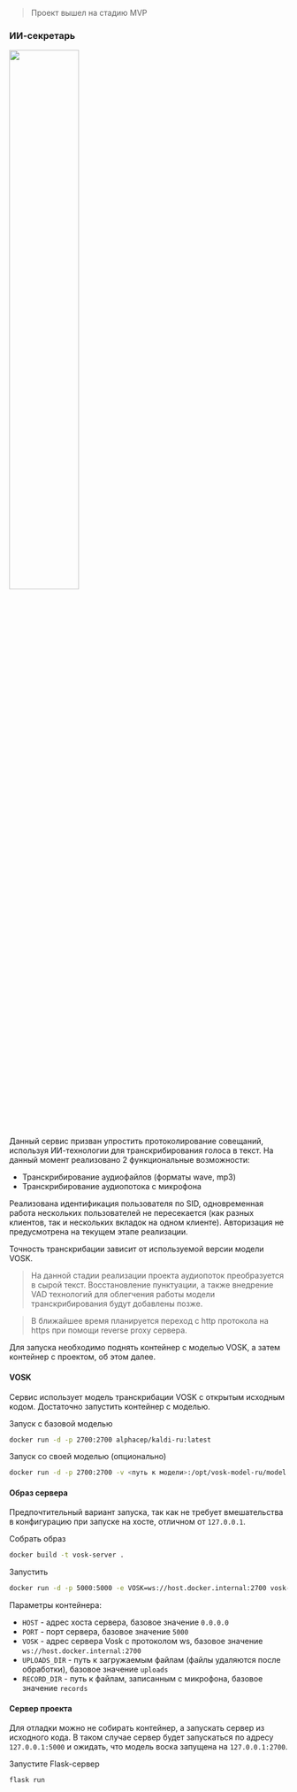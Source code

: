 >Проект вышел на стадию MVP

### ИИ-секретарь

<img src="https://github.com/user-attachments/assets/8e41b23a-91ce-4853-87f2-d4283703b6e8" width="50%" height="50%"/>

Данный сервис призван упростить протоколирование совещаний, используя ИИ-технологии для транскрибирования голоса в текст. На данный момент реализовано 2 функциональные возможности:

- Транскрибирование аудиофайлов (форматы wave, mp3)
- Транскрибирование аудиопотока с микрофона

Реализована идентификация пользователя по SID, одновременная работа нескольких пользователей не пересекается (как разных клиентов, так и нескольких вкладок на одном клиенте). Авторизация не предусмотрена на текущем этапе реализации.

Точность транскрибации зависит от используемой версии модели VOSK. 

> На данной стадии реализации проекта аудиопоток преобразуется в сырой текст. Восстановление пунктуации, а также внедрение VAD технологий для облегчения работы модели транскрибирования будут добавлены позже. 

> В ближайшее время планируется переход с http протокола на https при помощи reverse proxy сервера.

Для запуска необходимо поднять контейнер с моделью VOSK, а затем контейнер с проектом, об этом далее.

#### VOSK

Сервис использует модель транскрибации VOSK с открытым исходным кодом. Достаточно запустить контейнер с моделью.

Запуск с базовой моделью

```bash
docker run -d -p 2700:2700 alphacep/kaldi-ru:latest
```

Запуск со своей моделью (опционально)

```bash
docker run -d -p 2700:2700 -v <путь к модели>:/opt/vosk-model-ru/model alphacep/kaldi-ru:latest
```

#### Образ сервера

Предпочтительный вариант запуска, так как не требует вмешательства в конфигурацию при запуске на хосте, отличном от `127.0.0.1`. 

Собрать образ

```bash
docker build -t vosk-server .
```

Запустить

```bash
docker run -d -p 5000:5000 -e VOSK=ws://host.docker.internal:2700 vosk-server
```

Параметры контейнера:

- `HOST` - адрес хоста сервера, базовое значение `0.0.0.0`
- `PORT` - порт сервера, базовое значение `5000`
- `VOSK` - адрес сервера Vosk с протоколом ws, базовое значение `ws://host.docker.internal:2700`
- `UPLOADS_DIR` - путь к загружаемым файлам (файлы удаляются после обработки), базовое значение `uploads`
- `RECORD_DIR` - путь к файлам, записанным с микрофона, базовое значение `records`

#### Сервер проекта

Для отладки можно не собирать контейнер, а запускать сервер из исходного кода. В таком случае сервер будет запускаться по адресу `127.0.0.1:5000` и ожидать, что модель воска запущена на `127.0.0.1:2700`.

Запустите Flask-сервер

```bash
flask run
```
